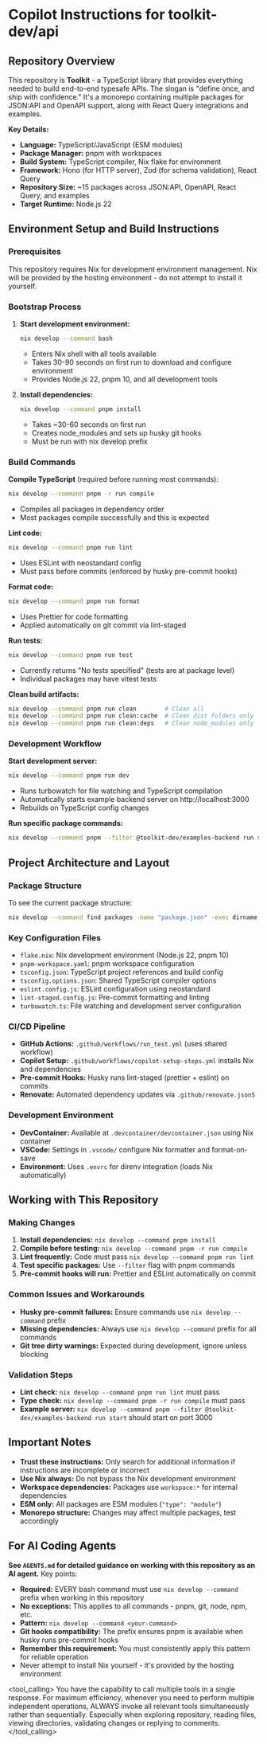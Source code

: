 # Copilot Instructions for toolkit-dev/api

## Repository Overview

This repository is **Toolkit** - a TypeScript library that provides everything needed to build end-to-end typesafe APIs. The slogan is "define once, and ship with confidence." It's a monorepo containing multiple packages for JSON:API and OpenAPI support, along with React Query integrations and examples.

**Key Details:**

- **Language:** TypeScript/JavaScript (ESM modules)
- **Package Manager:** pnpm with workspaces
- **Build System:** TypeScript compiler, Nix flake for environment
- **Framework:** Hono (for HTTP server), Zod (for schema validation), React Query
- **Repository Size:** ~15 packages across JSON:API, OpenAPI, React Query, and examples
- **Target Runtime:** Node.js 22

## Environment Setup and Build Instructions

### Prerequisites

This repository requires Nix for development environment management. Nix will be provided by the hosting environment - do not attempt to install it yourself.

### Bootstrap Process

1. **Start development environment:**
   ```bash
   nix develop --command bash
   ```
   - Enters Nix shell with all tools available
   - Takes 30-90 seconds on first run to download and configure environment
   - Provides Node.js 22, pnpm 10, and all development tools

2. **Install dependencies:**
   ```bash
   nix develop --command pnpm install
   ```
   - Takes ~30-60 seconds on first run
   - Creates node_modules and sets up husky git hooks
   - Must be run with nix develop prefix

### Build Commands

**Compile TypeScript** (required before running most commands):

```bash
nix develop --command pnpm -r run compile
```

- Compiles all packages in dependency order
- Most packages compile successfully and this is expected

**Lint code:**

```bash
nix develop --command pnpm run lint
```

- Uses ESLint with neostandard config
- Must pass before commits (enforced by husky pre-commit hooks)

**Format code:**

```bash
nix develop --command pnpm run format
```

- Uses Prettier for code formatting
- Applied automatically on git commit via lint-staged

**Run tests:**

```bash
nix develop --command pnpm run test
```

- Currently returns "No tests specified" (tests are at package level)
- Individual packages may have vitest tests

**Clean build artifacts:**

```bash
nix develop --command pnpm run clean        # Clean all
nix develop --command pnpm run clean:cache  # Clean dist folders only
nix develop --command pnpm run clean:deps   # Clean node_modules only
```

### Development Workflow

**Start development server:**

```bash
nix develop --command pnpm run dev
```

- Runs turbowatch for file watching and TypeScript compilation
- Automatically starts example backend server on http://localhost:3000
- Rebuilds on TypeScript config changes

**Run specific package commands:**

```bash
nix develop --command pnpm --filter @toolkit-dev/examples-backend run start
```



## Project Architecture and Layout

### Package Structure

To see the current package structure:

```bash
nix develop --command find packages -name "package.json" -exec dirname {} \;
```

### Key Configuration Files

- `flake.nix`: Nix development environment (Node.js 22, pnpm 10)
- `pnpm-workspace.yaml`: pnpm workspace configuration
- `tsconfig.json`: TypeScript project references and build config
- `tsconfig.options.json`: Shared TypeScript compiler options
- `eslint.config.js`: ESLint configuration using neostandard
- `lint-staged.config.js`: Pre-commit formatting and linting
- `turbowatch.ts`: File watching and development server configuration

### CI/CD Pipeline

- **GitHub Actions:** `.github/workflows/run_test.yml` (uses shared workflow)
- **Copilot Setup:** `.github/workflows/copilot-setup-steps.yml` installs Nix and dependencies
- **Pre-commit Hooks:** Husky runs lint-staged (prettier + eslint) on commits
- **Renovate:** Automated dependency updates via `.github/renovate.json5`

### Development Environment

- **DevContainer:** Available at `.devcontainer/devcontainer.json` using Nix container
- **VSCode:** Settings in `.vscode/` configure Nix formatter and format-on-save
- **Environment:** Uses `.envrc` for direnv integration (loads Nix automatically)

## Working with This Repository

### Making Changes

1. **Install dependencies:** `nix develop --command pnpm install`
2. **Compile before testing:** `nix develop --command pnpm -r run compile`
3. **Lint frequently:** Code must pass `nix develop --command pnpm run lint`
4. **Test specific packages:** Use `--filter` flag with pnpm commands
5. **Pre-commit hooks will run:** Prettier and ESLint automatically on commit

### Common Issues and Workarounds

- **Husky pre-commit failures:** Ensure commands use `nix develop --command` prefix
- **Missing dependencies:** Always use `nix develop --command` prefix for all commands
- **Git tree dirty warnings:** Expected during development, ignore unless blocking

### Validation Steps

- **Lint check:** `nix develop --command pnpm run lint` must pass
- **Type check:** `nix develop --command pnpm -r run compile` must pass
- **Example server:** `nix develop --command pnpm --filter @toolkit-dev/examples-backend run start` should start on port 3000



## Important Notes

- **Trust these instructions:** Only search for additional information if instructions are incomplete or incorrect
- **Use Nix always:** Do not bypass the Nix development environment
- **Workspace dependencies:** Packages use `workspace:*` for internal dependencies
- **ESM only:** All packages are ESM modules (`"type": "module"`)
- **Monorepo structure:** Changes may affect multiple packages, test accordingly

## For AI Coding Agents

**See `AGENTS.md` for detailed guidance on working with this repository as an AI agent.** Key points:

- **Required:** EVERY bash command must use `nix develop --command` prefix when working in this repository
- **No exceptions:** This applies to all commands - pnpm, git, node, npm, etc.
- **Pattern:** `nix develop --command <your-command>`
- **Git hooks compatibility:** The prefix ensures pnpm is available when husky runs pre-commit hooks
- **Remember this requirement:** You must consistently apply this pattern for reliable operation
- Never attempt to install Nix yourself - it's provided by the hosting environment

<tool_calling>
You have the capability to call multiple tools in a single response. For maximum efficiency, whenever you need to perform multiple independent operations, ALWAYS invoke all relevant tools simultaneously rather than sequentially. Especially when exploring repository, reading files, viewing directories, validating changes or replying to comments.
</tool_calling>

